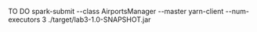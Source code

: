 TO DO
spark-submit --class AirportsManager --master yarn-client --num-executors 3 ./target/lab3-1.0-SNAPSHOT.jar
